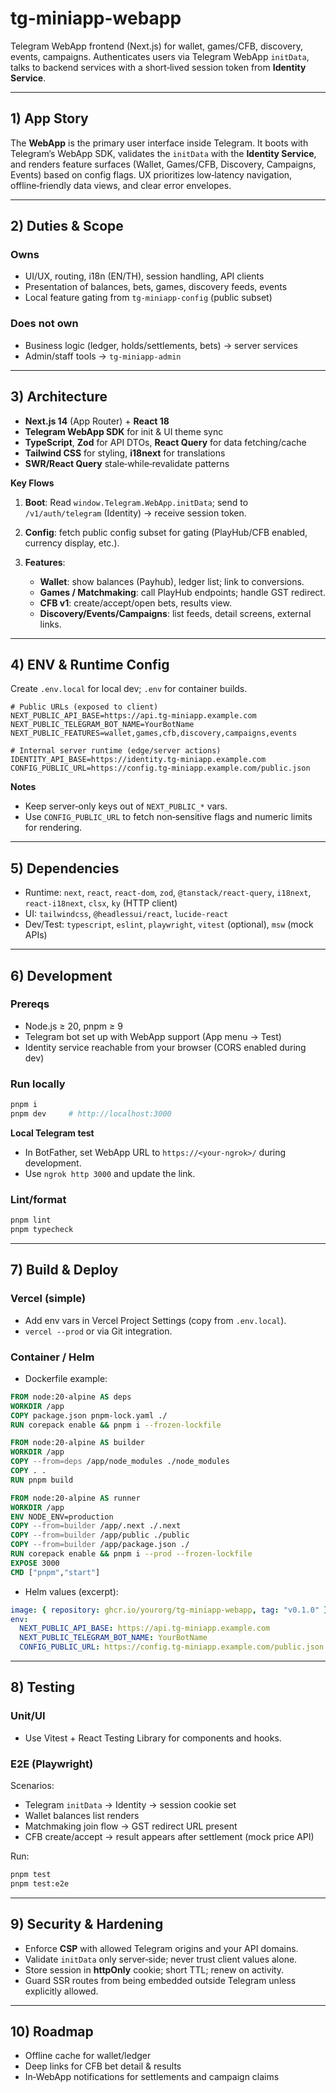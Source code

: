# tg-miniapp-webapp

Telegram WebApp frontend (Next.js) for wallet, games/CFB, discovery, events, campaigns. Authenticates users via Telegram WebApp `initData`, talks to backend services with a short‑lived session token from **Identity Service**.

---

## 1) App Story

The **WebApp** is the primary user interface inside Telegram. It boots with Telegram’s WebApp SDK, validates the `initData` with the **Identity Service**, and renders feature surfaces (Wallet, Games/CFB, Discovery, Campaigns, Events) based on config flags. UX prioritizes low‑latency navigation, offline‑friendly data views, and clear error envelopes.

---

## 2) Duties & Scope

### Owns

* UI/UX, routing, i18n (EN/TH), session handling, API clients
* Presentation of balances, bets, games, discovery feeds, events
* Local feature gating from `tg-miniapp-config` (public subset)

### Does **not** own

* Business logic (ledger, holds/settlements, bets) → server services
* Admin/staff tools → `tg-miniapp-admin`

---

## 3) Architecture

* **Next.js 14** (App Router) + **React 18**
* **Telegram WebApp SDK** for init & UI theme sync
* **TypeScript**, **Zod** for API DTOs, **React Query** for data fetching/cache
* **Tailwind CSS** for styling, **i18next** for translations
* **SWR/React Query** stale‑while‑revalidate patterns

**Key Flows**

1. **Boot**: Read `window.Telegram.WebApp.initData`; send to `/v1/auth/telegram` (Identity) → receive session token.
2. **Config**: fetch public config subset for gating (PlayHub/CFB enabled, currency display, etc.).
3. **Features**:

   * **Wallet**: show balances (Payhub), ledger list; link to conversions.
   * **Games / Matchmaking**: call PlayHub endpoints; handle GST redirect.
   * **CFB v1**: create/accept/open bets, results view.
   * **Discovery/Events/Campaigns**: list feeds, detail screens, external links.

---

## 4) ENV & Runtime Config

Create `.env.local` for local dev; `.env` for container builds.

```dotenv
# Public URLs (exposed to client)
NEXT_PUBLIC_API_BASE=https://api.tg-miniapp.example.com
NEXT_PUBLIC_TELEGRAM_BOT_NAME=YourBotName
NEXT_PUBLIC_FEATURES=wallet,games,cfb,discovery,campaigns,events

# Internal server runtime (edge/server actions)
IDENTITY_API_BASE=https://identity.tg-miniapp.example.com
CONFIG_PUBLIC_URL=https://config.tg-miniapp.example.com/public.json
```

**Notes**

* Keep server‑only keys out of `NEXT_PUBLIC_*` vars.
* Use `CONFIG_PUBLIC_URL` to fetch non‑sensitive flags and numeric limits for rendering.

---

## 5) Dependencies

* Runtime: `next`, `react`, `react-dom`, `zod`, `@tanstack/react-query`, `i18next`, `react-i18next`, `clsx`, `ky` (HTTP client)
* UI: `tailwindcss`, `@headlessui/react`, `lucide-react`
* Dev/Test: `typescript`, `eslint`, `playwright`, `vitest` (optional), `msw` (mock APIs)

---

## 6) Development

### Prereqs

* Node.js ≥ 20, pnpm ≥ 9
* Telegram bot set up with WebApp support (App menu → Test)
* Identity service reachable from your browser (CORS enabled during dev)

### Run locally

```bash
pnpm i
pnpm dev     # http://localhost:3000
```

**Local Telegram test**

* In BotFather, set WebApp URL to `https://<your-ngrok>/` during development.
* Use `ngrok http 3000` and update the link.

### Lint/format

```bash
pnpm lint
pnpm typecheck
```

---

## 7) Build & Deploy

### Vercel (simple)

* Add env vars in Vercel Project Settings (copy from `.env.local`).
* `vercel --prod` or via Git integration.

### Container / Helm

* Dockerfile example:

```Dockerfile
FROM node:20-alpine AS deps
WORKDIR /app
COPY package.json pnpm-lock.yaml ./
RUN corepack enable && pnpm i --frozen-lockfile

FROM node:20-alpine AS builder
WORKDIR /app
COPY --from=deps /app/node_modules ./node_modules
COPY . .
RUN pnpm build

FROM node:20-alpine AS runner
WORKDIR /app
ENV NODE_ENV=production
COPY --from=builder /app/.next ./.next
COPY --from=builder /app/public ./public
COPY --from=builder /app/package.json ./
RUN corepack enable && pnpm i --prod --frozen-lockfile
EXPOSE 3000
CMD ["pnpm","start"]
```

* Helm values (excerpt):

```yaml
image: { repository: ghcr.io/yourorg/tg-miniapp-webapp, tag: "v0.1.0" }
env:
  NEXT_PUBLIC_API_BASE: https://api.tg-miniapp.example.com
  NEXT_PUBLIC_TELEGRAM_BOT_NAME: YourBotName
  CONFIG_PUBLIC_URL: https://config.tg-miniapp.example.com/public.json
```

---

## 8) Testing

### Unit/UI

* Use Vitest + React Testing Library for components and hooks.

### E2E (Playwright)

Scenarios:

* Telegram `initData` → Identity → session cookie set
* Wallet balances list renders
* Matchmaking join flow → GST redirect URL present
* CFB create/accept → result appears after settlement (mock price API)

Run:

```bash
pnpm test
pnpm test:e2e
```

---

## 9) Security & Hardening

* Enforce **CSP** with allowed Telegram origins and your API domains.
* Validate `initData` only server‑side; never trust client values alone.
* Store session in **httpOnly** cookie; short TTL; renew on activity.
* Guard SSR routes from being embedded outside Telegram unless explicitly allowed.

---

## 10) Roadmap

* Offline cache for wallet/ledger
* Deep links for CFB bet detail & results
* In‑WebApp notifications for settlements and campaign claims
